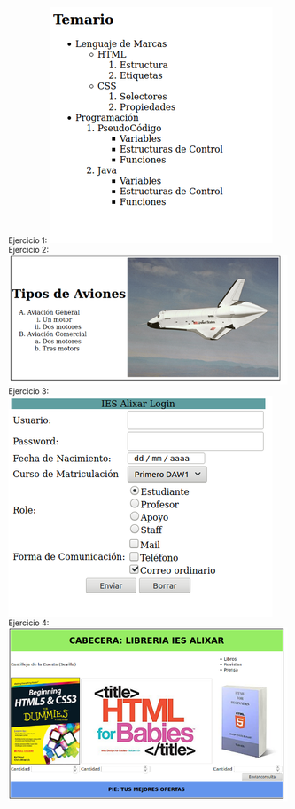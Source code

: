 Ejercicio 1: ![GitHub Logo](./ej1.png)
Ejercicio 2: ![GitHub Logo](./ej2.png)
Ejercicio 3: ![GitHub Logo](./ej3.png)
Ejercicio 4: ![GitHub Logo](./ej4.png)